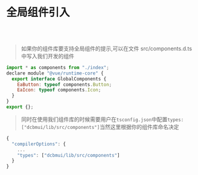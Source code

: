# 全局组件引入

<br />
<br />

> 如果你的组件库要支持全局组件的提示,可以在文件 src/components.d.ts 中写入我们开发的组件

```js
import * as components from "./index";
declare module "@vue/runtime-core" {
  export interface GlobalComponents {
    EaButton: typeof components.Button;
    EaIcon: typeof components.Icon;
  }
}
export {};

```

> 同时在使用我们组件库的时候需要用户在`tsconfig.json`中配置`types:["dcbmui/lib/src/components"]`当然这里根据你的组件库命名决定

```js
{
  "compilerOptions": {
    ...
    "types": ["dcbmui/lib/src/components"]
  }
}
```
